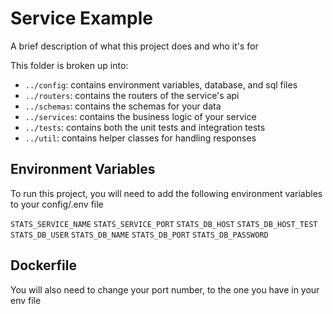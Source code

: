 
# Service Example

A brief description of what this project does and who it's for

This folder is broken up into:

- `../config`: contains environment variables, database, and sql files
- `../routers`: contains the routers of the service's api
- `../schemas`: contains the schemas for your data
- `../services`: contains the business logic of your service
- `../tests`: contains both the unit tests and integration tests
- `../util`: contains helper classes for handling responses 

## Environment Variables

To run this project, you will need to add the following environment variables to your config/.env file

`STATS_SERVICE_NAME`
`STATS_SERVICE_PORT`
`STATS_DB_HOST`
`STATS_DB_HOST_TEST`
`STATS_DB_USER`
`STATS_DB_NAME`
`STATS_DB_PORT`
`STATS_DB_PASSWORD`

## Dockerfile

You will also need to change your port number, to the one you have in your env file